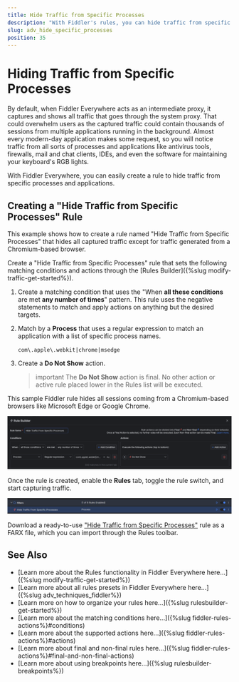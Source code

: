 ```yaml
---
title: Hide Traffic from Specific Processes
description: "With Fiddler's rules, you can hide traffic from specific processes and applications."
slug: adv_hide_specific_processes
position: 35
---
```


# Hiding Traffic from Specific Processes

By default, when Fiddler Everywhere acts as an intermediate proxy, it captures and shows all traffic that goes through the system proxy. That could overwhelm users as the captured traffic could contain thousands of sessions from multiple applications running in the background. Almost every modern-day application makes some request, so you will notice traffic from all sorts of processes and applications like antivirus tools, firewalls, mail and chat clients, IDEs, and even the software for maintaining your keyboard's RGB lights.

With Fiddler Everywhere, you can easily create a rule to hide traffic from specific processes and applications.

## Creating a "Hide Traffic from Specific Processes" Rule

This example shows how to create a rule named "Hide Traffic from Specific Processes" that hides all captured traffic except for traffic generated from a Chromium-based browser.

Create a "Hide Traffic from Specific Processes" rule that sets the following matching conditions and actions through the [Rules Builder]({%slug modify-traffic-get-started%}).

1. Create a matching condition that uses the "When **all these conditions** are met **any number of times**" pattern. This rule uses the negative statements to match and apply actions on anything but the desired targets.

1. Match by a **Process** that uses a regular expression to match an application with a list of specific process names.

    ```regex
    com\.apple\.webkit|chrome|msedge
    ```

1. Create a **Do Not Show** action.

    >important The **Do Not Show** action is final. No other action or active rule placed lower in the Rules list will be executed.

This sample Fiddler rule hides all sessions coming from a Chromium-based browsers like Microsoft Edge or Google Chrome.

![Creating "Hide Traffic from Specific Processes" rule](../../images/advanced/adv-hide-specific-processes.png)

Once the rule is created, enable the **Rules** tab, toggle the rule switch, and start capturing traffic.

![Activating the "Hide Traffic from Specific Processes" rule](../../images/advanced/adv-hide-specific-processes-active.png)

Download a ready-to-use <a href="https://github.com/telerik/fiddler-everywhere/tree/master/rules/hide-specific-processes" target="_blank">"Hide Traffic from Specific Processes"</a> rule as a FARX file, which you can import through the Rules toolbar.

## See Also

* [Learn more about the Rules functionality in Fiddler Everywhere here...]({%slug modify-traffic-get-started%})
* [Learn more about all rules presets in Fiddler Everywhere here...]({%slug adv_techniques_fiddler%})
* [Learn more on how to organize your rules here...]({%slug rulesbuilder-get-started%})
* [Learn more about the matching conditions here...]({%slug fiddler-rules-actions%}#conditions)
* [Learn more about the supported actions here...]({%slug fiddler-rules-actions%}#actions)
* [Learn more about final and non-final rules here...]({%slug fiddler-rules-actions%}#final-and-non-final-actions)
* [Learn more about using breakpoints here...]({%slug rulesbuilder-breakpoints%})
